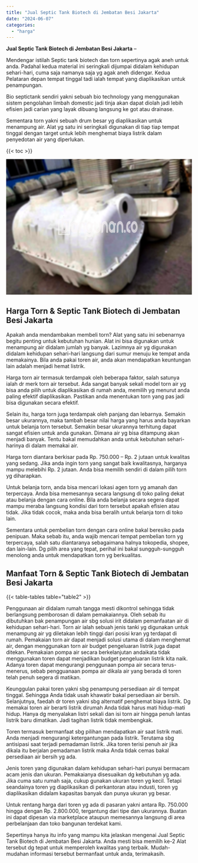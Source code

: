 ```yaml
---
title: "Jual Septic Tank Biotech di Jembatan Besi Jakarta"
date: "2024-06-07"
categories: 
  - "harga"
---
```


**Jual Septic Tank Biotech di Jembatan Besi Jakarta** –

Mendengar istilah Septic tank biotech dan torn sepertinya agak aneh untuk anda. Padahal kedua material ini seringkali dijumpai didalam kehidupan sehari-hari, cuma saja namanya saja yg agak aneh didengar. Kedua Pelataran depan tempat tinggal tadi ialah tempat yang diaplikasikan untuk penampungan.

Bio septictank sendiri yakni sebuah bio technology yang menggunakan sistem pengolahan limbah domestic jadi tinja akan dapat diolah jadi lebih efisien jadi carian yang layak dibuang langsung ke got atau drainase.

Sementara torn yakni sebuah drum besar yg diaplikasikan untuk menampung air. Alat yg satu ini seringkali digunakan di tiap tiap tempat tinggal dengan target untuk lebih menghemat biaya listrik dalam penyedotan air yang diperlukan.

{{< toc >}}

![Jual Septic Tank Biotech di Jembatan Besi Jakarta](/images/jual-bio-septictank-34.png)

## Harga Torn & Septic Tank Biotech di Jembatan Besi Jakarta

Apakah anda mendambakan membeli torn? Alat yang satu ini sebenarnya begitu penting untuk kebutuhan hunian. Alat ini bisa digunakan untuk menampung air didalam jumlah yg banyak. Lazimnya air yg digunakan didalam kehidupan sehari-hari langsung dari sumur menuju ke tempat anda memakainya. Bila anda pakai toren air, anda akan mendapatkan keuntungan lain adalah menjadi hemat listrik.

Harga torn air termasuk terdampak oleh beberapa faktor, salah satunya ialah dr merk torn air tersebut. Ada sangat banyak sekali model torn air yg bisa anda pilih untuk diaplikasikan di rumah anda, memilih yg menurut anda paling efektif diaplikasikan. Pastikan anda menentukan torn yang pas jadi bisa digunakan secara efektif.

Selain itu, harga torn juga terdampak oleh panjang dan lebarnya. Semakin besar ukurannya, maka tambah besar nilai harga yang harus anda bayarkan untuk belanja torn tersebut. Semakin besar ukurannya terhitung dapat sangat efisien untuk anda gunakan. Dimana air yg bisa ditampung akan menjadi banyak. Tentu bakal memudahkan anda untuk kebutuhan sehari-harinya di dalam memakai air.

Harga torn diantara berkisar pada Rp. 750.000 – Rp. 2 jutaan untuk kwalitas yang sedang. Jika anda ingin torn yang sangat baik kwalitasnya, harganya mampu melebihi Rp. 2 jutaan. Anda bisa memilih sendiri di dalam pilih torn yg diharapkan.

Untuk belanja torn, anda bisa mencari lokasi agen torn yg amanah dan terpercaya. Anda bisa memesannya secara langsung di toko paling dekat atau belanja dengan cara online. Bila anda belanja secara segera dapat mampu meraba langsung kondisi dari torn tersebut apakah efisien atau tidak. Jika tidak cocok, maka anda bisa beralih untuk belanja torn di toko lain.

Sementara untuk pembelian torn dengan cara online bakal beresiko pada penipuan. Maka sebab itu, anda wajib mencari tempat pembelian torn yg terpercaya, salah satu diantaranya sebagaimana halnya tokopedia, shopee, dan lain-lain. Dg pilih area yang tepat, perihal ini bakal sungguh-sungguh menolong anda untuk mendapatkan torn yg berkualitas.

## Manfaat Torn & Septic Tank Biotech di Jembatan Besi Jakarta

{{< table-tables table="table2" >}}

Penggunaan air didalam rumah tangga mesti dikontrol sehingga tidak berlangsung pemborosan di dalam pemakaiannya. Oleh sebab itu dibutuhkan bak penampungan air sbg solusi irit didalam pemanfaatan air di kehidupan sehari-hari. Torn air ialah sebuah jenis tanki yg digunakan untuk menampung air yg diletakan lebih tinggi dari posisi kran yg terdapat di rumah. Pemakaian torn air dapat menjadi solusi utama di dalam menghemat air, dengan menggunakan torn air budget pengeluaran listrik juga dapat ditekan. Pemakaian pompa air secara berkelanjutan andaikata tidak menggunakan toren dapat menjadikan budget pengeluaran listrik kita naik. Adanya toren dapat mengurangi penggunaan pompa air secara terus-menerus, sebab pengguanaan pompa air dikala air yang berada di toren telah penuh segera di matikan.

Keunggulan pakai toren yakni sbg penampung persediaan air di tempat tinggal. Sehingga Anda tidak usah khawatir bakal persediaan air bersih. Selanjutnya, faedah dr toren yakni sbg alternatif penghemat biaya listrik. Dg memakai toren air berarti listrik dirumah Anda tidak harus mati hidup-mati hidup. Hanya dg menyalakan listri sekali dan isi torn air hingga penuh lantas listrik baru dimatikan. Jadi tagihan listrik tidak membengkak.

Toren termasuk bermanfaat sbg pilihan mendapatkan air saat listrik mati. Anda menjadi mengurangi ketergantungan pada listrik. Terutama sbg antisipasi saat terjadi pemadaman listrik. Jika toren terisi penuh air jika dikala itu berjalan pemadaman listrik maka Anda tidak cemas bakal persediaan air bersih yg ada.

Jenis toren yang digunakan dalam kehidupan sehari-hari punyai bermacam acam jenis dan ukuran. Pemakaianya disesuaikan dg kebutuhan yg ada. Jika cuma satu rumah saja, cukup gunakan ukuran toren yg kecil. Tetapi seandainya toren yg diaplikasikan di perkantoran atau industi, toren yg diaplikasikan didalam kapasitas banyak dan punya ukuran yg besar.

Untuk rentang harga dari toren yg ada di pasaran yakni antara Rp. 750.000 hingga dengan Rp. 2.800.000, tergantung dari tipe dan ukurannya. Buatan ini dapat dipesan via marketplace ataupun memesannya langsung di area perbelanjaan dan toko bangunan terdekat kami.

Sepertinya hanya itu info yang mampu kita jelaskan mengenai Jual Septic Tank Biotech di Jembatan Besi Jakarta. Anda mesti bisa memilih ke-2 Alat tersebut dg tepat untuk memperoleh kwalitas yang terbaik. Mudah-mudahan informasi tersebut bermanfaat untuk anda, terimakasih.
